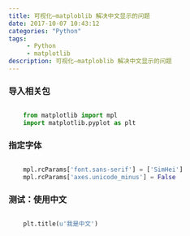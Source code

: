 ```yaml
---
title: 可视化—matploblib 解决中文显示的问题
date: 2017-10-07 10:43:12 
categories: "Python" 
tags: 
     - Python
     - matplotlib
description: 可视化—matploblib 解决中文显示的问题
---
```


### 导入相关包
``` python

	from matplotlib import mpl
	import matplotlib.pyplot as plt
```

### 指定字体
``` python

	mpl.rcParams['font.sans-serif'] = ['SimHei']
	mpl.rcParams['axes.unicode_minus'] = False
```

<!--more-->

### 测试：使用中文
``` python

	plt.title(u'我是中文')
```

